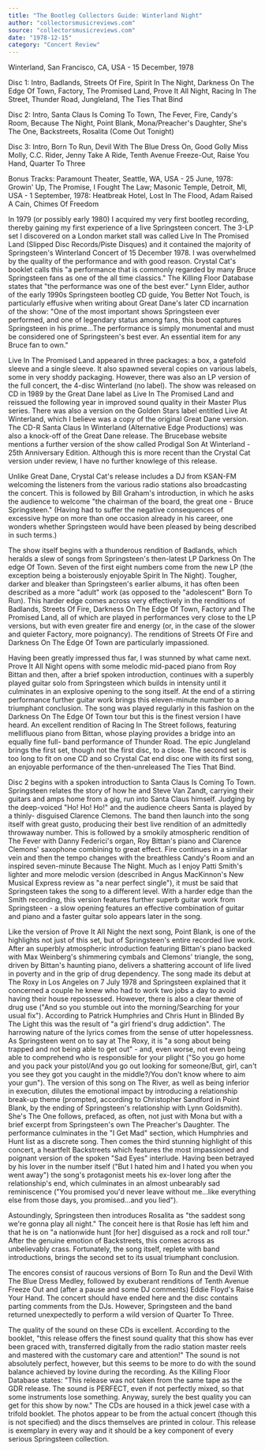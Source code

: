 ```yaml
---
title: "The Bootleg Collectors Guide: Winterland Night"
author: "collectorsmusicreviews.com"
source: "collectorsmusicreviews.com"
date: "1978-12-15"
category: "Concert Review"
---
```


Winterland, San Francisco, CA, USA - 15 December, 1978

Disc 1: Intro, Badlands, Streets Of Fire, Spirit In The Night, Darkness On The Edge Of Town, Factory, The Promised Land, Prove It All Night, Racing In The Street, Thunder Road, Jungleland, The Ties That Bind

Disc 2: Intro, Santa Claus Is Coming To Town, The Fever, Fire, Candy's Room, Because The Night, Point Blank, Mona/Preacher's Daughter, She's The One, Backstreets, Rosalita (Come Out Tonight)

Disc 3: Intro, Born To Run, Devil With The Blue Dress On, Good Golly Miss Molly, C.C. Rider, Jenny Take A Ride, Tenth Avenue Freeze-Out, Raise You Hand, Quarter To Three

Bonus Tracks: Paramount Theater, Seattle, WA, USA - 25 June, 1978: Growin' Up, The Promise, I Fought The Law; Masonic Temple, Detroit, MI, USA - 1 September, 1978: Heatbreak Hotel, Lost In The Flood, Adam Raised A Cain, Chimes Of Freedom

In 1979 (or possibly early 1980) I acquired my very first bootleg recording, thereby gaining my first experience of a live Springsteen concert. The 3-LP set I discovered on a London market stall was called Live In The Promised Land (Slipped Disc Records/Piste Disques) and it contained the majority of Springsteen's Winterland Concert of 15 December 1978. I was overwhelmed by the quality of the performance and with good reason. Crystal Cat's booklet calls this "a performance that is commonly regarded by many Bruce Springsteen fans as one of the all time classics." The Killing Floor Database states that "the performance was one of the best ever." Lynn Elder, author of the early 1990s Springsteen bootleg CD guide, You Better Not Touch, is particularly effusive when writing about Great Dane's later CD incarnation of the show: "One of the most important shows Springsteen ever performed, and one of legendary status among fans, this boot captures Springsteen in his prime...The performance is simply monumental and must be considered one of Springsteen's best ever. An essential item for any Bruce fan to own."

Live In The Promised Land appeared in three packages: a box, a gatefold sleeve and a single sleeve. It also spawned several copies on various labels, some in very shoddy packaging. However, there was also an LP version of the full concert, the 4-disc Winterland (no label). The show was released on CD in 1989 by the Great Dane label as Live In The Promised Land and reissued the following year in improved sound quality in their Master Plus series. There was also a version on the Golden Stars label entitled Live At Winterland, which I believe was a copy of the original Great Dane version. The CD-R Santa Claus In Winterland (Alternative Edge Productions) was also a knock-off of the Great Dane release. The Brucebase website mentions a further version of the show called Prodigal Son At Winterland - 25th Anniversary Edition. Although this is more recent than the Crystal Cat version under review, I have no further knowlege of this release.

Unlike Great Dane, Crystal Cat's release includes a DJ from KSAN-FM welcoming the listeners from the various radio stations also broadcasting the concert. This is followed by Bill Graham's introduction, in which he asks the audience to welcome "the chairman of the board, the great one - Bruce Springsteen." (Having had to suffer the negative consequences of excessive hype on more than one occasion already in his career, one wonders whether Springsteen would have been pleased by being described in such terms.)

The show itself begins with a thunderous rendition of Badlands, which heralds a slew of songs from Springsteen's then-latest LP Darkness On The edge Of Town. Seven of the first eight numbers come from the new LP (the exception being a boisterously enjoyable Spirit In The Night). Tougher, darker and bleaker than Springsteen's earlier albums, it has often been described as a more "adult" work (as opposed to the "adolescent" Born To Run). This harder edge comes across very effectively in the renditions of Badlands, Streets Of Fire, Darkness On The Edge Of Town, Factory and The Promised Land, all of which are played in performances very close to the LP versions, but with even greater fire and energy (or, in the case of the slower and quieter Factory, more poignancy). The renditions of Streets Of Fire and Darkness On The Edge Of Town are particularly impassioned.

Having been greatly impressed thus far, I was stunned by what came next. Prove It All Night opens with some melodic mid-paced piano from Roy Bittan and then, after a brief spoken introduction, continues with a superbly played guitar solo from Springsteen which builds in intensity until it culminates in an explosive opening to the song itself. At the end of a stirring performance further guitar work brings this eleven-minute number to a triumphant conclusion. The song was played regularly in this fashion on the Darkness On The Edge Of Town tour but this is the finest version I have heard. An excellent rendition of Racing In The Street follows, featuring mellifluous piano from Bittan, whose playing provides a bridge into an equally fine full- band performance of Thunder Road. The epic Jungleland brings the first set, though not the first disc, to a close. The second set is too long to fit on one CD and so Crystal Cat end disc one with its first song, an enjoyable performance of the then-unreleased The Ties That Bind.

Disc 2 begins with a spoken introduction to Santa Claus Is Coming To Town. Springsteen relates the story of how he and Steve Van Zandt, carrying their guitars and amps home from a gig, run into Santa Claus himself. Judging by the deep-voiced "Ho! Ho! Ho!" and the audience cheers Santa is played by a thinly- disguised Clarence Clemons. The band then launch into the song itself with great gusto, producing their best live rendition of an admittedly throwaway number. This is followed by a smokily atmospheric rendition of The Fever with Danny Federici's organ, Roy Bittan's piano and Clarence Clemons' saxophone combining to great effect. Fire continues in a similar vein and then the tempo changes with the breathless Candy's Room and an inspired seven-minute Because The Night. Much as I enjoy Patti Smith's lighter and more melodic version (described in Angus MacKinnon's New Musical Express review as "a near perfect single"), it must be said that Springsteen takes the song to a different level. With a harder edge than the Smith recording, this version features further superb guitar work from Springsteen - a slow opening features an effective combination of guitar and piano and a faster guitar solo appears later in the song.

Like the version of Prove It All Night the next song, Point Blank, is one of the highlights not just of this set, but of Springsteen's entire recorded live work. After an superbly atmospheric introduction featuring Bittan's piano backed with Max Weinberg's shimmering cymbals and Clemons' triangle, the song, driven by Bittan's haunting piano, delivers a shattering account of life lived in poverty and in the grip of drug dependency. The song made its debut at The Roxy in Los Angeles on 7 July 1978 and Springsteen explained that it concerned a couple he knew who had to work two jobs a day to avoid having their house repossessed. However, there is also a clear theme of drug use ("And so you stumble out into the morning/Searching for your usual fix"). According to Patrick Humphries and Chris Hunt in Blinded By The Light this was the result of "a girl friend's drug addiction". The harrowing nature of the lyrics comes from the sense of utter hopelessness. As Springsteen went on to say at The Roxy, it is "a song about being trapped and not being able to get out" - and, even worse, not even being able to comprehend who is responsible for your plight ("So you go home and you pack your pistol/And you go out looking for someone/But, girl, can't you see they got you caught in the middle?/You don't know where to aim your gun"). The version of this song on The River, as well as being inferior in execution, dilutes the emotional impact by introducing a relationship break-up theme (prompted, according to Christopher Sandford in Point Blank, by the ending of Springsteen's relationship with Lynn Goldsmith). She's The One follows, prefaced, as often, not just with Mona but with a brief excerpt from Springsteen's own The Preacher's Daughter. The performance culminates in the "I Get Mad" section, which Humphries and Hunt list as a discrete song. Then comes the third stunning highlight of this concert, a heartfelt Backstreets which features the most impassioned and poignant version of the spoken "Sad Eyes" interlude. Having been betrayed by his lover in the number itself ("But I hated him and I hated you when you went away") the song's protagonist meets his ex-lover long after the relationship's end, which culminates in an almost unbearably sad reminiscence ("You promised you'd never leave without me...like everything else from those days, you promised...and you lied").

Astoundingly, Springsteen then introduces Rosalita as "the saddest song we're gonna play all night." The conceit here is that Rosie has left him and that he is on "a nationwide hunt [for her] disguised as a rock and roll tour." After the genuine emotion of Backstreets, this comes across as unbelievably crass. Fortunately, the song itself, replete with band introductions, brings the second set to its usual triumphant conclusion.

The encores consist of raucous versions of Born To Run and the Devil With The Blue Dress Medley, followed by exuberant renditions of Tenth Avenue Freeze Out and (after a pause and some DJ comments) Eddie Floyd's Raise Your Hand. The concert should have ended here and the disc contains parting comments from the DJs. However, Springsteen and the band returned unexpectedly to perform a wild version of Quarter To Three.

The quality of the sound on these CDs is excellent. According to the booklet, "this release offers the finest sound quality that this show has ever been graced with, transferred digitally from the radio station master reels and mastered with the customary care and attention!" The sound is not absolutely perfect, however, but this seems to be more to do with the sound balance achieved by Iovine during the recording. As the Killing Floor Database states: "This release was not taken from the same tape as the GDR release. The sound is PERFECT, even if not perfectly mixed, so that some instruments lose something. Anyway, surely the best quality you can get for this show by now." The CDs are housed in a thick jewel case with a trifold booklet. The photos appear to be from the actual concert (though this is not specified) and the discs themselves are printed in colour. This release is exemplary in every way and it should be a key component of every serious Springsteen collection.